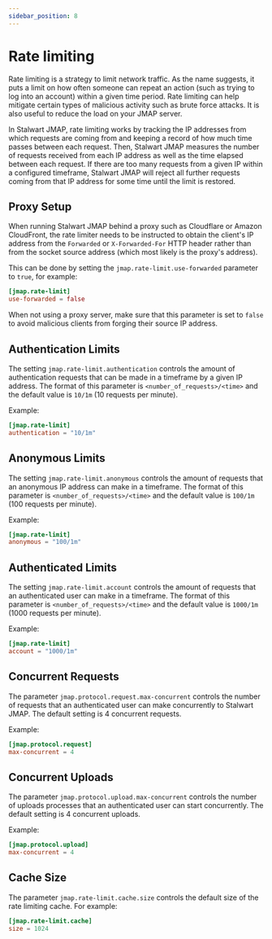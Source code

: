 ```yaml
---
sidebar_position: 8
---
```


# Rate limiting

Rate limiting is a strategy to limit network traffic. As the name suggests, it puts a limit on how often 
someone can repeat an action (such as trying to log into an account) within a given time period.
Rate limiting can help mitigate certain types of malicious activity such as brute force attacks. It is also 
useful to reduce the load on your JMAP server.

In Stalwart JMAP, rate limiting works by tracking the IP addresses from which requests are coming from and keeping
a record of how much time passes between each request. Then, Stalwart JMAP measures the number of requests received
from each IP address as well as the time elapsed between each request. If there are too many requests from a 
given IP within a configured timeframe, Stalwart JMAP will reject all further requests coming from that IP address 
for some time until the limit is restored.

## Proxy Setup

When running Stalwart JMAP behind a proxy such as Cloudflare or Amazon CloudFront, the rate limiter needs to
be instructed to obtain the client's IP address from the ``Forwarded`` or ``X-Forwarded-For`` HTTP header rather
than from the socket source address (which most likely is the proxy's address).

This can be done by setting the ``jmap.rate-limit.use-forwarded`` parameter to ``true``, for example:

```toml
[jmap.rate-limit]
use-forwarded = false
```

When not using a proxy server, make sure that this parameter is set to ``false`` to avoid malicious clients
from forging their source IP address.

## Authentication Limits

The setting ``jmap.rate-limit.authentication`` controls the amount of authentication requests that can be made
in a timeframe by a given IP address. The format of this parameter is ``<number_of_requests>/<time>``
and the default value is ``10/1m`` (10 requests per minute).

Example:

```toml
[jmap.rate-limit]
authentication = "10/1m"
```

## Anonymous Limits

The setting ``jmap.rate-limit.anonymous`` controls the amount of requests that an anonymous IP address can make
in a timeframe. The format of this parameter is ``<number_of_requests>/<time>``
and the default value is ``100/1m`` (100 requests per minute).

Example:

```toml
[jmap.rate-limit]
anonymous = "100/1m"
```

## Authenticated Limits

The setting ``jmap.rate-limit.account`` controls the amount of requests that an authenticated user can make
in a timeframe. The format of this parameter is ``<number_of_requests>/<time>``
and the default value is ``1000/1m`` (1000 requests per minute).

Example:

```toml
[jmap.rate-limit]
account = "1000/1m"
```

## Concurrent Requests

The parameter ``jmap.protocol.request.max-concurrent`` controls the number of requests that an
authenticated user can make concurrently to Stalwart JMAP. The default setting is 4 concurrent requests.

Example:

```toml
[jmap.protocol.request]
max-concurrent = 4
```

## Concurrent Uploads

The parameter ``jmap.protocol.upload.max-concurrent`` controls the number of uploads processes that an
authenticated user can start concurrently. The default setting is 4 concurrent uploads.

Example:

```toml
[jmap.protocol.upload]
max-concurrent = 4
```

## Cache Size

The parameter ``jmap.rate-limit.cache.size`` controls the default size of the rate limiting cache. For example:

```toml
[jmap.rate-limit.cache]
size = 1024
```
